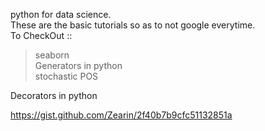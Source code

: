 python for data science. <br>
These are the basic tutorials so as to not google everytime.<br>
To CheckOut ::
>seaborn <br>
>Generators in python <br>
> stochastic POS 


Decorators in python

https://gist.github.com/Zearin/2f40b7b9cfc51132851a
